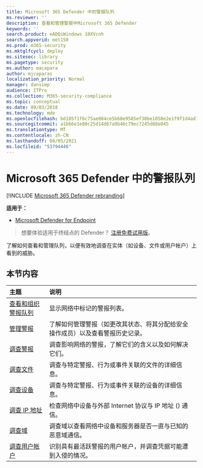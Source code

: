 ```yaml
---
title: Microsoft 365 Defender 中的警报队列
ms.reviewer: ''
description: 查看和管理警报中Microsoft 365 Defender
keywords: ''
search.product: eADQiWindows 10XVcnh
search.appverid: met150
ms.prod: m365-security
ms.mktglfcycl: deploy
ms.sitesec: library
ms.pagetype: security
ms.author: macapara
author: mjcaparas
localization_priority: Normal
manager: dansimp
audience: ITPro
ms.collection: M365-security-compliance
ms.topic: conceptual
ms.date: 09/03/2018
ms.technology: mde
ms.openlocfilehash: bd105f1f6c75ae084ce5b60e9585ef30be1058e2e1f9f1d4ad1ba8f3241f8d8e
ms.sourcegitcommit: a1b66e1e80c25d14d67a9b46c79ec7245d88e045
ms.translationtype: MT
ms.contentlocale: zh-CN
ms.lasthandoff: 08/05/2021
ms.locfileid: "53794446"
---
```

# <a name="alerts-queue-in-microsoft-365-defender"></a>Microsoft 365 Defender 中的警报队列

[!INCLUDE [Microsoft 365 Defender rebranding](../../includes/microsoft-defender.md)]

**适用于：**
- [Microsoft Defender for Endpoint](https://go.microsoft.com/fwlink/p/?linkid=2154037)

> 想要体验适用于终结点的 Defender？ [注册免费试用版](https://signup.microsoft.com/create-account/signup?products=7f379fee-c4f9-4278-b0a1-e4c8c2fcdf7e&ru=https://aka.ms/MDEp2OpenTrial?ocid=docs-wdatp-exposedapis-abovefoldlink)。

了解如何查看和管理队列，以便有效地调查在实体（如设备、文件或用户帐户）上看到的威胁。

## <a name="in-this-section"></a>本节内容
主题 | 说明 
:---|:---
[查看和组织警报队列](alerts-queue.md) | 显示网络中标记的警报列表。
[管理警报](manage-alerts.md) | 了解如何管理警报（如更改其状态、将其分配给安全操作成员）以及查看警报历史记录。
[调查警报](investigate-alerts.md)| 调查影响网络的警报，了解它们的含义以及如何解决它们。
[调查文件](investigate-files.md)| 调查与特定警报、行为或事件关联的文件的详细信息。 
[调查设备](investigate-machines.md)| 调查与特定警报、行为或事件关联的设备的详细信息。 
[调查 IP 地址](investigate-ip.md) | 检查网络中设备与外部 Internet 协议与 IP 地址 () 通信。
[调查域](investigate-domain.md) | 调查域以查看网络中设备和服务器是否一直与已知的恶意域通信。 
[调查用户帐户](investigate-user.md) | 识别具有最活跃警报的用户帐户，并调查凭据可能遭到入侵的情况。  


